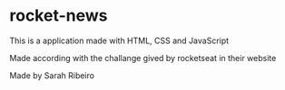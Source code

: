 <h1>rocket-news</h1>

This is a application made with HTML, CSS and JavaScript

Made according with the challange gived by rocketseat in their website

Made by Sarah Ribeiro
